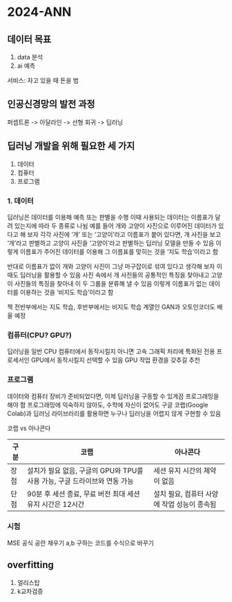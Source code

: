 # 2024-ANN
## 데이터 목표
1. data 분석
2. ai 예측

서비스: 자고 있을 때 돈을 범

## 인공신경망의 발전 과정
퍼셉트론 -> 아달라인 -> 선형 회귀 -> 딥러닝

## 딥러닝 개발을 위해 필요한 세 가지
1. 데이터
2. 컴퓨터
3. 프로그램

### 1. 데이터
딥러닝은 데이터를 이용해 예측 또는 판별을 수행
이때 사용되는 데이터는 이름표가 달려 있는지에 따라 두 종류로 나뉨
예를 들어 개와 고양이 사진으로 이루어진 데이터가 있다고 해 보자
각각 사진에 ‘개’ 또는 ‘고양이’라고 이름표가 붙어 있다면, 개 사진을 보고 ‘개’라고 판별하고 고양이 사진을 ‘고양이’라고 판별하는 딥러닝 모델을 만들 수 있음
이렇게 이름표가 주어진 데이터를 이용해 그 이름표를 맞히는 것을 ‘지도 학습’이라고 함

반대로 이름표가 없이 개와 고양이 사진이 그냥 마구잡이로 섞여 있다고 생각해 보자
이때도 딥러닝을 활용할 수 있음
사진 속에서 개 사진들의 공통적인 특징을 찾아내고 고양이 사진들의 특징을 찾아내 이 두 그룹을 분류해 낼 수 있음
이렇게 이름표가 없는 데이터를 이용하는 것을 ‘비지도 학습’이라고 함

책 전반부에서는 지도 학습, 후반부에서는 비지도 학습 계열인 GAN과 오토인코더도 배울 예정

### 컴퓨터(CPU? GPU?)
딥러닝을 일반 CPU 컴퓨터에서 동작시킬지 아니면 고속 그래픽 처리에 특화된 전용 프로세서인 GPU에서 동작시킬지 선택할 수 있음
GPU 작업 환경을 갖추길 추천

### 프로그램
데이터와 컴퓨터 장비가 준비되었다면, 이제 딥러닝을 구동할 수 있게끔 프로그래밍을 해야 함
프로그래밍에 익숙하지 않아도, 수학에 자신이 없어도 구글 코랩(Google Colab)과 딥러닝 라이브러리를 활용하면 누구나 딥러닝을 어렵지 않게 구현할 수 있음

코랩 vs 아나콘다

|구분|코랩|아나콘다|
|---|---|---|
|장점|설치가 필요 없음, 구글의 GPU와 TPU를 사용 가능, 구글 드라이브와 연동 가능|세션 유지 시간의 제약이 없음|
|단점|90분 후 세션 종료, 무료 버전 최대 세션 유지 시간은 12시간|설치 필요, 컴퓨터 사양에 작업 성능이 종속됨|


### 시험

MSE 공식 공란 채우기
a,b 구하는 코드를 수식으로 바꾸기

## overfitting 
1. 얼리스탑
2. k교차검증

